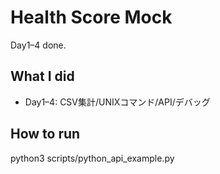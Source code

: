 # Health Score Mock

Day1–4 done.

## What I did
- Day1–4: CSV集計/UNIXコマンド/API/デバッグ

## How to run
python3 scripts/python_api_example.py
